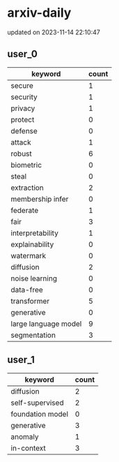 # arxiv-daily
updated on 2023-11-14 22:10:47
## user_0
| keyword | count |
| - | - |
| secure | 1 |
| security | 1 |
| privacy | 1 |
| protect | 0 |
| defense | 0 |
| attack | 1 |
| robust | 6 |
| biometric | 0 |
| steal | 0 |
| extraction | 2 |
| membership infer | 0 |
| federate | 1 |
| fair | 3 |
| interpretability | 1 |
| explainability | 0 |
| watermark | 0 |
| diffusion | 2 |
| noise learning | 0 |
| data-free | 0 |
| transformer | 5 |
| generative | 0 |
| large language model | 9 |
| segmentation | 3 |
## user_1
| keyword | count |
| - | - |
| diffusion | 2 |
| self-supervised | 2 |
| foundation model | 0 |
| generative | 3 |
| anomaly | 1 |
| in-context | 3 |
